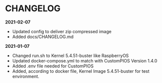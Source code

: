# CHANGELOG

**2021-02-07**

-   Updated config to deliver zip compressed image
-   Added docs/CHANGELOG.md

**2021-01-07**

-   Changed run.sh to Kernel 5.4.51-buster like RaspberryOS
-   Updated docker-compose.yml to match with CustomPIOS Version 1.4.0
-   Added .env file needed for CustomPIOS
-   Added, according to docker file, Kernel Image 5.4.51-buster for test environment.
